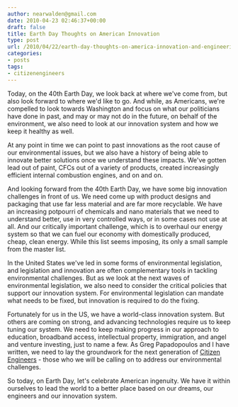 ```yaml
---
author: nearwalden@gmail.com
date: 2010-04-23 02:46:37+00:00
draft: false
title: Earth Day Thoughts on American Innovation
type: post
url: /2010/04/22/earth-day-thoughts-on-america-innovation-and-engineering/
categories:
- posts
tags:
- citizenengineers
---
```


Today, on the 40th Earth Day, we look back at where we've come from, but also look forward to where we'd like to go.  And while, as Americans, we're compelled to look towards Washington and focus on what our politicians have done in past, and may or may not do in the future, on behalf of the environment, we also need to look at our innovation system and how we keep it healthy as well.





At any point in time we can point to past innovations as the root cause of our environmental issues, but we also have a history of being able to innovate better solutions once we understand these impacts.  We've gotten lead out of paint, CFCs out of a variety of products, created increasingly efficient internal combustion engines, and on and on.





And looking forward from the 40th Earth Day, we have some big innovation challenges in front of us. We need come up with product designs and packaging that use far less material and are far more recyclable.  We have an increasing potpourri of chemicals and nano materials that we need to understand better, use in very controlled ways, or in some cases not use at all.  And our critically important challenge, which is to overhaul our energy system so that we can fuel our economy with domestically produced, cheap, clean energy. While this list seems imposing, its only a small sample from the master list.





In the United States we've led in some forms of environmental legislation, and legislation and innovation are often complementary tools in tackling environmental challenges.  But as we look at the next waves of environmental legislation, we also need to consider the critical policies that support our innovation system.  For environmental legislation can mandate what needs to be fixed, but innovation is required to do the fixing.





Fortunately for us in the US, we have a world-class innovation system.  But others are coming on strong, and advancing technologies require us to keep tuning our system.  We need to keep making progress in our approach to education, broadband access, intellectual property, immigration, and angel and venture investing, just to name a few. As Greg Papadopoulos and I have written, we need to lay the groundwork for the next generation of [Citizen Engineers](http://www.amazon.com/Citizen-Engineer-Handbook-Responsible-Engineering/dp/0137143923/ref=ntt_at_ep_dpt_1) - those who we will be calling on to address our environmental challenges.





So today, on Earth Day, let's celebrate American ingenuity.  We have it within ourselves to lead the world to a better place based on our dreams, our engineers and our innovation system.



